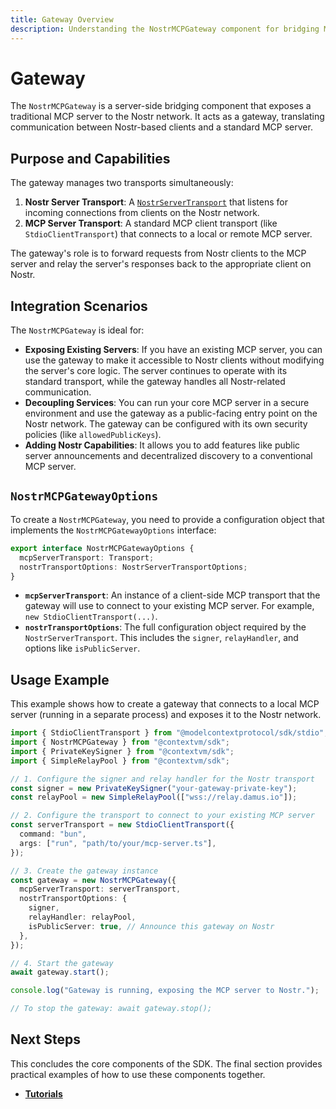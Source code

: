 ```yaml
---
title: Gateway Overview
description: Understanding the NostrMCPGateway component for bridging MCP and Nostr
---
```


# Gateway

The `NostrMCPGateway` is a server-side bridging component that exposes a traditional MCP server to the Nostr network. It acts as a gateway, translating communication between Nostr-based clients and a standard MCP server.

## Purpose and Capabilities

The gateway manages two transports simultaneously:

1.  **Nostr Server Transport**: A [`NostrServerTransport`](/transports/nostr-server-transport) that listens for incoming connections from clients on the Nostr network.
2.  **MCP Server Transport**: A standard MCP client transport (like `StdioClientTransport`) that connects to a local or remote MCP server.

The gateway's role is to forward requests from Nostr clients to the MCP server and relay the server's responses back to the appropriate client on Nostr.

## Integration Scenarios

The `NostrMCPGateway` is ideal for:

- **Exposing Existing Servers**: If you have an existing MCP server, you can use the gateway to make it accessible to Nostr clients without modifying the server's core logic. The server continues to operate with its standard transport, while the gateway handles all Nostr-related communication.
- **Decoupling Services**: You can run your core MCP server in a secure environment and use the gateway as a public-facing entry point on the Nostr network. The gateway can be configured with its own security policies (like `allowedPublicKeys`).
- **Adding Nostr Capabilities**: It allows you to add features like public server announcements and decentralized discovery to a conventional MCP server.

## `NostrMCPGatewayOptions`

To create a `NostrMCPGateway`, you need to provide a configuration object that implements the `NostrMCPGatewayOptions` interface:

```typescript
export interface NostrMCPGatewayOptions {
  mcpServerTransport: Transport;
  nostrTransportOptions: NostrServerTransportOptions;
}
```

- **`mcpServerTransport`**: An instance of a client-side MCP transport that the gateway will use to connect to your existing MCP server. For example, `new StdioClientTransport(...)`.
- **`nostrTransportOptions`**: The full configuration object required by the `NostrServerTransport`. This includes the `signer`, `relayHandler`, and options like `isPublicServer`.

## Usage Example

This example shows how to create a gateway that connects to a local MCP server (running in a separate process) and exposes it to the Nostr network.

```typescript
import { StdioClientTransport } from "@modelcontextprotocol/sdk/stdio";
import { NostrMCPGateway } from "@contextvm/sdk";
import { PrivateKeySigner } from "@contextvm/sdk";
import { SimpleRelayPool } from "@contextvm/sdk";

// 1. Configure the signer and relay handler for the Nostr transport
const signer = new PrivateKeySigner("your-gateway-private-key");
const relayPool = new SimpleRelayPool(["wss://relay.damus.io"]);

// 2. Configure the transport to connect to your existing MCP server
const serverTransport = new StdioClientTransport({
  command: "bun",
  args: ["run", "path/to/your/mcp-server.ts"],
});

// 3. Create the gateway instance
const gateway = new NostrMCPGateway({
  mcpServerTransport: serverTransport,
  nostrTransportOptions: {
    signer,
    relayHandler: relayPool,
    isPublicServer: true, // Announce this gateway on Nostr
  },
});

// 4. Start the gateway
await gateway.start();

console.log("Gateway is running, exposing the MCP server to Nostr.");

// To stop the gateway: await gateway.stop();
```

## Next Steps

This concludes the core components of the SDK. The final section provides practical examples of how to use these components together.

- **[Tutorials](/tutorials/client-server-communication)**
